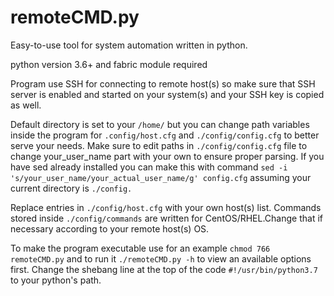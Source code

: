 # remoteCMD.py
Easy-to-use tool for system automation written in python.

python version 3.6+ and fabric module required

Program use SSH for connecting to remote host(s) so make sure that SSH server is enabled and started on your system(s) and your SSH key is copied as well.

Default directory is set to your `/home/` but you can change path variables inside the program for `.config/host.cfg` and `./config/config.cfg` to better serve your needs.
Make sure to edit paths in `./config/config.cfg` file to change your_user_name part with your own to ensure proper parsing.
If you have sed already installed you can make this with command `sed -i 's/your_user_name/your_actual_user_name/g' config.cfg` assuming your current directory is `./config.`

Replace entries in `./config/host.cfg` with your own host(s) list.
Commands stored inside `./config/commands` are written for CentOS/RHEL.Change that if necessary according to your remote host(s) OS.


To make the program executable use for an example `chmod 766 remoteCMD.py` and to run it `./remoteCMD.py -h` to view an available options first.
Change the shebang line at the top of the code `#!/usr/bin/python3.7` to your python's path.
